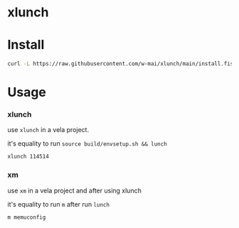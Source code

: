# xlunch

# Install

```bash
curl -L https://raw.githubusercontent.com/w-mai/xlunch/main/install.fish | fish
```

# Usage

### xlunch

use `xlunch` in a vela project.

it's equality to run `source build/envsetup.sh && lunch`

```bash
xlunch 114514
```

### xm

use `xm` in a vela project and after using xlunch

it's equality to run `m` after run `lunch`

```bash
m memuconfig
```

